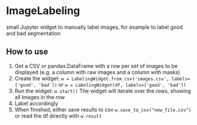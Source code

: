 # ImageLabeling
small Jupyter widget to manually label images, for example to label good and bad segmentation

## How to use

1. Get a CSV or pandas.DataFrame with a row per set of images to be displayed (e.g. a column with raw images and a column with masks)
2. Create the widget: `w = LabelingWidget.from_csv('images.csv', labels=['good', 'bad'])` or `w = LabelingWidget(df, labels=['good', 'bad'])`
3. Run the widget: `w.start()`
   The widget will iterate over the rows, showing all images in the row
4. Label accordingly
5. When finished, either save results to csv `w.save_to_csv("new_file.csv")` or read the df directly with `w.result`